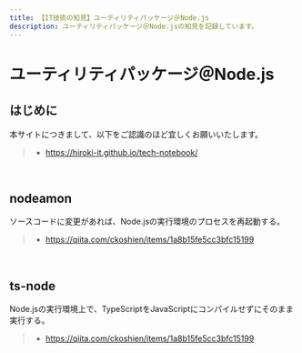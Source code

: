 ```yaml
---
title: 【IT技術の知見】ユーティリティパッケージ＠Node.js
description: ユーティリティパッケージ＠Node.jsの知見を記録しています。
---
```


# ユーティリティパッケージ＠Node.js

## はじめに

本サイトにつきまして、以下をご認識のほど宜しくお願いいたします。

> - https://hiroki-it.github.io/tech-notebook/

<br>

## nodeamon

ソースコードに変更があれば、Node.jsの実行環境のプロセスを再起動する。

> - https://qiita.com/ckoshien/items/1a8b15fe5cc3bfc15199

<br>

## ts-node

Node.jsの実行環境上で、TypeScriptをJavaScriptにコンパイルせずにそのまま実行する。

> - https://qiita.com/ckoshien/items/1a8b15fe5cc3bfc15199

<br>
